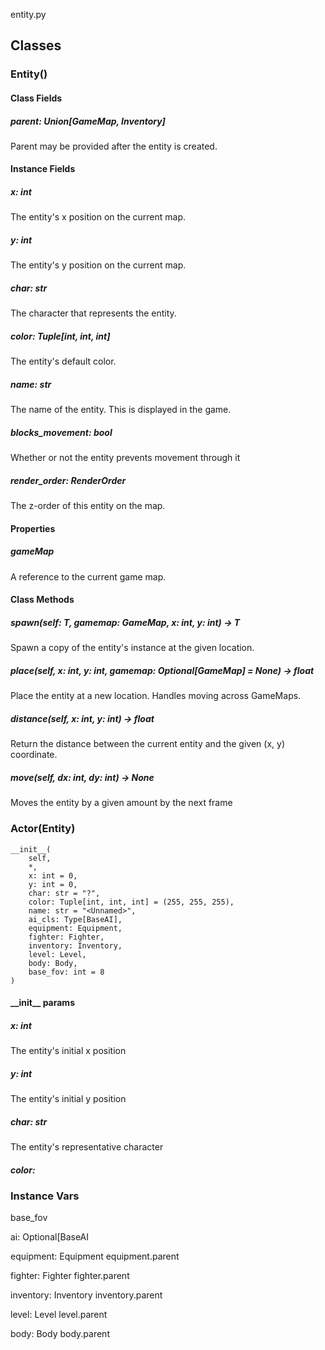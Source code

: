 entity.py



## Classes

### Entity()

#### Class Fields

#####  parent: Union[GameMap, Inventory]

Parent may be provided after the entity is created.

#### Instance Fields

##### x: int

The entity's x position on the current map.

##### y: int

The entity's y position on the current map.

##### char: str

The character that represents the entity.

##### color: Tuple[int, int, int] 

The entity's default color.

##### name: str

The name of the entity. This is displayed in the game.

##### blocks_movement: bool

Whether or not the entity prevents movement through it

##### render_order: RenderOrder

The z-order of this entity on the map. 

#### Properties

##### gameMap

A reference to the current game map.

#### Class Methods

##### spawn(self: T, gamemap: GameMap, x: int, y: int) -> T

Spawn a copy of the entity's instance at the given location.

##### place(self, x: int, y: int, gamemap: Optional[GameMap] = None) -> float

Place the entity at a new location.  Handles moving across GameMaps.

##### distance(self, x: int, y: int) -> float

Return the distance between the current entity and the given (x, y) coordinate.

##### move(self, dx: int, dy: int) -> None

Moves the entity by a given amount by the next frame

### Actor(Entity)
```
__init__(
    self,
    *,
    x: int = 0,
    y: int = 0,
    char: str = "?",
    color: Tuple[int, int, int] = (255, 255, 255),
    name: str = "<Unnamed>",
    ai_cls: Type[BaseAI],
    equipment: Equipment,
    fighter: Fighter,
    inventory: Inventory,
    level: Level,
    body: Body,
    base_fov: int = 8
)
```

#### \_\_init__ params

##### x: int

The entity's initial x position

##### y: int

The entity's initial y position

##### char: str

The entity's representative character

##### color: 

### Instance Vars

base_fov

ai: Optional[BaseAI

equipment: Equipment
equipment.parent

fighter: Fighter
fighter.parent

inventory: Inventory
inventory.parent

level: Level
level.parent

body: Body
body.parent